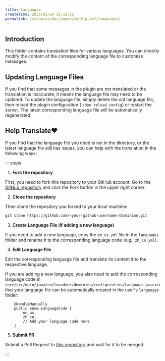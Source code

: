```yaml
---
title: languages
createTime: 2025/02/24 15:13:52
permalink: /ru/notes/doc/owner/config-ref/languages/
---
```


## Introduction

This folder contains translation files for various languages.
You can directly modify the content of the corresponding language file to customize messages.

## Updating Language Files

If you find that some messages in the plugin are not translated or the translation is inaccurate, it means the language
file may need to be updated.
To update the language file, simply delete the old language file, then reload the plugin configuration (
`/dom reload config`) or restart the server.
The latest corresponding language file will be automatically regenerated.

## Help Translate❤

If you find that the language file you need is not in the directory, or the latest language file still has issues, you
can help with the translation in the following ways:

::: steps

1. **Fork the repository**

First, you need to fork this repository to your GitHub account. Go to
the [GitHub repository](https://github.com/ColdeZhang/Dominion) and click the Fork button in the upper right corner.

2. **Clone the repository**

Then clone the repository you forked to your local machine:

```bash
git clone https://github.com/<your-github-username>/Dominion.git
```

3. **Create Language File (if adding a new language)**

If you need to add a new language, copy the `en_us.yml` file in the `languages` folder and rename it to the
corresponding language code (e.g., `zh_cn.yml`).

4. **Edit Language File**

Edit the corresponding language file and translate its content into the respective language.

If you are adding a new language, you also need to add the corresponding language code in
`core/src/main/java/cn/lunadeer/dominion/configuration/Language.java` so that your language file can be automatically
created in the user's `languages` folder:

```java{5}
    @HandleManually
    public enum LanguageCode {
        en_us,
        zh_cn,
        // Add your language code here
    }
```

5. **Submit PR**

Submit a Pull Request to [this repository](https://github.com/ColdeZhang/Dominion) and wait for it to be merged.

:::